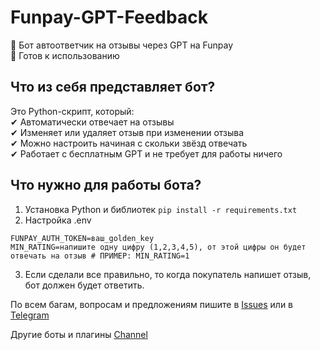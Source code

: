 # Funpay-GPT-Feedback

🔐 Бот автоответчик на отзывы через GPT на Funpay   
📌 Готов к использованию

## Что из себя представляет бот?

Это Python-скрипт, который:      
✔ Автоматически отвечает на отзывы     
✔ Изменяет или удаляет отзыв при изменении отзыва  
✔ Можно настроить начиная с скольки звёзд отвечать   
✔ Работает с бесплатным GPT и не требует для работы ничего  

## Что нужно для работы бота?
1. Установка Python и библиотек
```pip install -r requirements.txt```
2. Настройка .env
```
FUNPAY_AUTH_TOKEN=ваш_golden_key
MIN_RATING=напишите одну цифру (1,2,3,4,5), от этой цифры он будет отвечать на отзыв # ПРИМЕР: MIN_RATING=1
```
3. Если сделали все правильно, то когда покупатель напишет отзыв, бот должен будет ответить.

По всем багам, вопросам и предложениям пишите в [Issues](https://github.com/tinechelovec/Funpay-GPT-Feedback/issues) или в [Telegram](https://t.me/tinechelovec)

Другие боты и плагины [Channel](https://t.me/by_thc)
